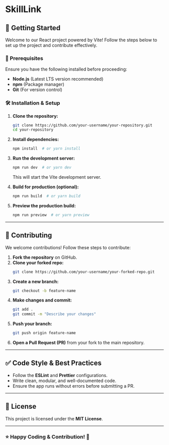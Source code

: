 # SkillLink

## 🚀 Getting Started

Welcome to our React project powered by Vite! Follow the steps below to set up the project and contribute effectively.

### 📌 Prerequisites
Ensure you have the following installed before proceeding:
- **Node.js** (Latest LTS version recommended)
- **npm** (Package manager)
- **Git** (For version control)

### 🛠 Installation & Setup
1. **Clone the repository:**
   ```sh
   git clone https://github.com/your-username/your-repository.git
   cd your-repository
   ```

2. **Install dependencies:**
   ```sh
   npm install  # or yarn install
   ```

3. **Run the development server:**
   ```sh
   npm run dev  # or yarn dev
   ```
   This will start the Vite development server.

4. **Build for production (optional):**
   ```sh
   npm run build  # or yarn build
   ```

5. **Preview the production build:**
   ```sh
   npm run preview  # or yarn preview
   ```

---


## 🤝 Contributing
We welcome contributions! Follow these steps to contribute:

1. **Fork the repository** on GitHub.
2. **Clone your forked repo:**
   ```sh
   git clone https://github.com/your-username/your-forked-repo.git
   ```
3. **Create a new branch:**
   ```sh
   git checkout -b feature-name
   ```
4. **Make changes and commit:**
   ```sh
   git add .
   git commit -m "Describe your changes"
   ```
5. **Push your branch:**
   ```sh
   git push origin feature-name
   ```
6. **Open a Pull Request (PR)** from your fork to the main repository.

---

## ✅ Code Style & Best Practices
- Follow the **ESLint** and **Prettier** configurations.
- Write clean, modular, and well-documented code.
- Ensure the app runs without errors before submitting a PR.

---

## 📄 License
This project is licensed under the **MIT License**.

---

### ⭐ Happy Coding & Contribution! 🚀

